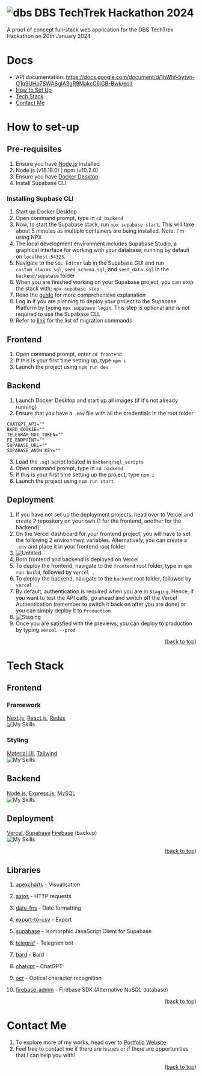 <a name="readme-top"></a>
# ![dbs](https://github.com/ahloytan/dbs-techtrek/assets/28771440/3e0d3888-bfb9-4600-b832-d4ced17574b7) DBS TechTrek Hackathon 2024 
A proof of concept full-stack web application for the DBS TechTrek Hackathon on 20th January 2024

# Docs
- API documentation: https://docs.google.com/document/d/1hWhf-5ytvn-O1q9UHb7SWASgIA3gR9MakcC6iGB-Bwk/edit
- [How to Set Up](#how-to-set-up)
- [Tech Stack](#tech-stack)
- [Contact Me](#contact-me)

# How to set-up

## Pre-requisites
1. Ensure you have [Node.js](https://nodejs.org/en/download) installed
2. Node.js (v18.18.0) | npm (v10.2.0)
3. Ensure you have [Docker Desktop](https://www.docker.com/products/docker-desktop/)
4. Install Supabase CLI

### Installing Supbase CLI
1. Start up Docker Desktop
2. Open command prompt, type in `cd backend`
3. Now, to start the Supabase stack, run `npx supabase start`. This will take about 5 minutes as multiple containers are being installed. Note: I'm using NPX
4. The local development environment includes Supabase Studio, a graphical interface for working with your database, running by default on `localhost:54323`.
5. Navigate to the `SQL Editor` tab in the Supabase GUI and run `custom_claims.sql`, `seed_schema.sql`, and `seed_data.sql` in the `backend/supabase` folder
6. When you are finished working on your Supabase project, you can stop the stack with: `npx supabase stop`
7. Read the [guide](https://supabase.com/docs/guides/cli/getting-started?platform=npx) for more comprehensive explanation 
8. Log in if you are planning to deploy your project to the Supabase Platform by typing `npx supabase login`. This step is optional and is not required to use the Supabase CLI.
9. Refer to [link](https://supabase.com/docs/reference/cli/supabase-migration-list) for the list of migration commands

## Frontend
1. Open command prompt, enter `cd frontend`
2. If this is your first time setting up, type `npm i`
3. Launch the project using `npm run dev`

## Backend
1. Launch Docker Desktop and start up all images (if it's not already running)
2. Ensure that you have a `.env` file with all the credentials in the root folder
```
CHATGPT_API=""
BARD_COOKIE="" 
TELEGRAM_BOT_TOKEN=""
FE_ENDPOINT=""
SUPABASE_URL=""
SUPABASE_ANON_KEY=""
```
3. Load the `.sql` script located in `backend/sql_scripts`
4. Open command prompt, type in `cd backend`
5. If this is your first time setting up the project, type `npm i`
6. Launch the project using `npm run start`

## Deployment
1. If you have not set up the deployment projects, head over to Vercel and create 2 repository on your own (1 for the frontend, another for the backend)
2. On the Vercel dashboard for your frontend project, you will have to set the following 2 environment variables. Alternatively, you can create a `.env` and place it in your frontend root folder
3. ![Untitled](https://github.com/ahloytan/dbs-techtrek/assets/28771440/f57d601e-0bc4-45aa-9f20-704881f8b2d9)
4. Both frontend and backend is deployed on Vercel
5. To deploy the frontend, navigate to the `frontend` root folder, type in `npm run build`, followed by `vercel .`
6. To deploy the backend, navigate to the `backend` root folder, followed by `vercel .`
7. By default, authentication is required when you are in `Staging`. Hence, if you want to test the API calls, go ahead and switch off the Vercel Authentication (remember to switch it back on after you are done) or you can simply deploy it to `Production` 
8. ![Staging](https://github.com/ahloytan/dbs-techtrek/assets/28771440/16232e9c-d9df-41c8-9bf4-a66af407e883)
9. Once you are satisfied with the previews, you can deploy to production by typing `vercel --prod`


<p align="right">(<a href="#readme-top">back to top</a>)</p>

# Tech Stack

## Frontend
### Framework
[Next.js](https://nextjs.org/), [React.js](https://react.dev/), [Redux](https://redux.js.org/) <br>
![My Skills](https://skillicons.dev/icons?i=next,react,redux&perline=3)

### Styling
[Material UI](https://mui.com/), [Tailwind](https://tailwindcss.com/) <br>
![My Skills](https://skillicons.dev/icons?i=materialui,tailwind&perline=3)

## Backend
[Node.js](https://nodejs.org/en), [Express.js](https://expressjs.com/), [MySQL](https://www.mysql.com/) <br>
![My Skills](https://skillicons.dev/icons?i=nodejs,express,mysql&perline=3)

## Deployment
[Vercel](https://vercel.com/), [Supabase](https://supabase.com/) [Firebase](https://firebase.google.com/) (backup) <br>
![My Skills](https://skillicons.dev/icons?i=vercel,supabase,firebase&perline=3)
<p align="right">(<a href="#readme-top">back to top</a>)</p>

## Libraries
1. [apexcharts](https://apexcharts.com/) - Visualisation
2. [axios](https://www.npmjs.com/package/axios) - HTTP requests
3. [date-fns](https://www.npmjs.com/package/date-fns) - Date formatting
4. [export-to-csv](https://www.npmjs.com/package/export-to-csv) - Export

5. [supabase](https://www.npmjs.com/package/@supabase/supabase-js) - Isomorphic JavaScript Client for Supabase
6. [telegraf](https://www.npmjs.com/package/telegraf) - Telegram bot
7. [bard](https://www.npmjs.com/package/bard-ai-google) - Bard
8. [chatgpt](https://github.com/PawanOsman/ChatGPT) - ChatGPT
9. [ocr](https://www.npmjs.com/package/ocr-space-api-wrapper) - Optical character recognition
10. [firebase-admin](https://www.npmjs.com/package/firebase-admin) - Firebase SDK (Alternative NoSQL database)

<p align="right">(<a href="#readme-top">back to top</a>)</p>

# Contact Me
1. To explore more of my works, head over to [Portfolio Website](https://ahloytan.netlify.app)
2. Feel free to contact me if there are issues or if there are opportunities that I can help you with!

<p align="right">(<a href="#readme-top">back to top</a>)</p>
